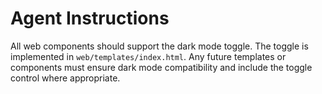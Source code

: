 # Agent Instructions

All web components should support the dark mode toggle. The toggle is implemented in `web/templates/index.html`. Any future templates or components must ensure dark mode compatibility and include the toggle control where appropriate.
